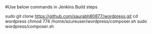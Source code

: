 #Use below commands in Jenkins Build steps

sudo git clone https://github.com/saurabh80877/wordpress.git
cd wordpress
chmod 774 /home/azureuser/wordpress/composer.sh 
sudo wordpress/composer.sh
